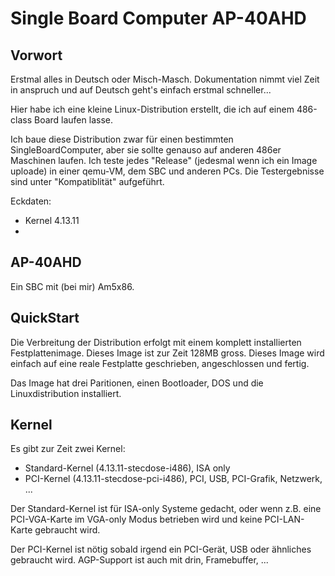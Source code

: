 # Single Board Computer AP-40AHD 
 
## Vorwort
Erstmal alles in Deutsch oder Misch-Masch. Dokumentation nimmt viel 
Zeit in anspruch und auf Deutsch geht's einfach erstmal schneller... 
 
Hier habe ich eine kleine Linux-Distribution erstellt, die ich auf
einem 486-class Board laufen lasse. 

Ich baue diese Distribution zwar für einen bestimmten SingleBoardComputer, 
aber sie sollte genauso auf anderen 486er Maschinen laufen. Ich teste
jedes "Release" (jedesmal wenn ich ein Image uploade) in einer qemu-VM,
dem SBC und anderen PCs. Die Testergebnisse sind unter "Kompatiblität"
aufgeführt. 
 
Eckdaten: 
 - Kernel 4.13.11
 - 
 

## AP-40AHD 
Ein SBC mit (bei mir) Am5x86. 
<technische daten> 
 
## QuickStart 
Die Verbreitung der Distribution erfolgt mit einem komplett 
installierten Festplattenimage. Dieses Image ist zur Zeit 128MB gross. 
Dieses Image wird einfach auf eine reale Festplatte geschrieben,
angeschlossen und fertig. 
 
Das Image hat drei Paritionen, einen Bootloader, DOS und die Linuxdistribution installiert.


## Kernel
Es gibt zur Zeit zwei Kernel: 
* Standard-Kernel (4.13.11-stecdose-i486), ISA only
* PCI-Kernel (4.13.11-stecdose-pci-i486), PCI, USB, PCI-Grafik, Netzwerk, ...

Der Standard-Kernel ist für ISA-only Systeme gedacht, oder wenn z.B. eine 
PCI-VGA-Karte im VGA-only Modus betrieben wird und keine PCI-LAN-Karte gebraucht wird. 
 
Der PCI-Kernel ist nötig sobald irgend ein PCI-Gerät, USB oder ähnliches gebraucht wird. 
AGP-Support ist auch mit drin, Framebuffer, ...

